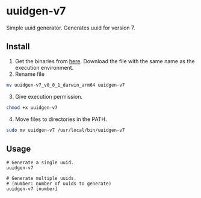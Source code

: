 # uuidgen-v7

Simple uuid generator.
Generates uuid for version 7.

## Install

1. Get the binaries from [here](https://github.com/shu-pf/uuidgen-v7/releases). Download the file with the same name as the execution environment.
2. Rename file

```sh
mv uuidgen-v7_v0_0_1_darwin_arm64 uuidgen-v7
```

3. Give execution permission.

```sh
chmod +x uuidgen-v7
```

4. Move files to directories in the PATH.

```sh
sudo mv uuidgen-v7 /usr/local/bin/uuidgen-v7
```

## Usage

```shell
# Generate a single uuid.
uuidgen-v7

# Generate multiple uuids.
# (number: number of uuids to generate)
uuidgen-v7 [number]
```
